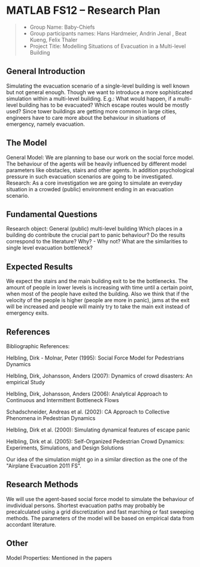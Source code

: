 # MATLAB FS12 – Research Plan

> * Group Name: Baby-Chiefs
> * Group participants names: Hans Hardmeier, Andrin Jenal , Beat Kueng, Felix Thaler
> * Project Title: Modelling Situations of Evacuation in a Multi-level Building

## General Introduction

Simulating the evacuation scenario of a single-level building is well known but not general enough. Though we want to introduce a more sophisticated simulation within a multi-level building. 
E.g.: What would happen, if a multi-level building has to be evacuated? Which escape routes would be mostly used?
Since tower buildings are getting more common in large cities, engineers have to care more about the behaviour in situations of emergency, namely evacuation. 

## The Model

General Model:
We are planning to base our work on the social force model. The  behaviour of the agents will be heavily influenced by different model parameters like obstacles, stairs and other agents. In addition psychological pressure in such evacuation scenarios are going to be investigated.
Research:
As a core investigation we are going to simulate an everyday situation in a crowded (public) environment ending in an evacuation scenario.

## Fundamental Questions

Research object: General (public) multi-level building
Which places in a building do contribute the crucial part to panic behaviour?
Do the results correspond to the literature? Why? - Why not?
What are the similarities to single level evacuation bottleneck?

## Expected Results

We expect the stairs and the main building exit to be the bottlenecks. The amount of people in lower levels is increasing with time until a certain point, when most of the people have exited the building.
Also we think that if the velocity of the people is higher (people are more in panic), jams at the exit will be increased and people will mainly try to take the main exit instead of emergency exits.

## References 

Bibliographic References:

Helbling, Dirk - Molnar, Peter (1995): Social Force Model for Pedestrians Dynamics

Helbling, Dirk, Johansson, Anders (2007): Dynamics of crowd disasters: An empirical Study

Helbling, Dirk, Johansson, Anders (2006): Analytical Approach to Continuous and Intermittent Bottleneck Flows

Schadschneider, Andreas et al. (2002): CA Approach to Collective Phenomena in Pedestrian Dynamics

Helbling, Dirk et al. (2000): Simulating dynamical features of escape panic

Helbling, Dirk et al. (2005): Self-Organized Pedestrian Crowd Dynamics: Experiments, Simulations, and Design Solutions

Our idea of the simulation might go in a similar direction as the one of the "Airplane Evacuation 2011 FS".

## Research Methods

We will use the agent-based social force model to simulate the behaviour of invdividual persons. Shortest evacuation paths may probably be precalculated using a grid discretization and fast marching or fast sweeping methods.
The parameters of the model will be based on empirical data from accordant literature.

## Other

Model Properties: Mentioned in the papers
